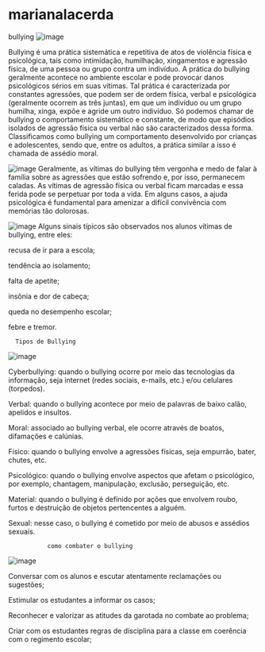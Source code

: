 # marianalacerda
bullying
![image](https://github.com/marylacerd4/marianalacerda/assets/116174961/718af171-2e65-4bb5-aaeb-8ed3ae1dd520)

 Bullying é uma prática sistemática e repetitiva de atos de violência física e psicológica, tais como intimidação, humilhação, xingamentos e agressão física, de uma pessoa ou grupo contra um indivíduo. A prática do bullying geralmente acontece no ambiente escolar e pode provocar danos psicológicos sérios em suas vítimas.
Tal prática é caracterizada por constantes agressões, que podem ser de ordem física, verbal e psicológica (geralmente ocorrem as três juntas), em que um indivíduo ou um grupo humilha, xinga, expõe e agride um outro indivíduo. Só podemos chamar de bullying o comportamento sistemático e constante, de modo que episódios isolados de agressão física ou verbal não são caracterizados dessa forma. Classificamos como bullying um comportamento desenvolvido por crianças e adolescentes, sendo que, entre os adultos, a prática similar a isso é chamada de assédio moral.

   ![image](https://github.com/marylacerd4/marianalacerda/assets/116174961/f7302c11-0078-456d-b494-cd82badf4a5a)
Geralmente, as vítimas do bullying têm vergonha e medo de falar à família sobre as agressões que estão sofrendo e, por isso, permanecem caladas.
As vítimas de agressão física ou verbal ficam marcadas e essa ferida pode se perpetuar por toda a vida. Em alguns casos, a ajuda psicológica é fundamental para amenizar a difícil convivência com memórias tão dolorosas.

![image](https://github.com/marylacerd4/marianalacerda/assets/116174961/ceb76aaa-5f66-45ac-8072-66941dad08b9)
   Alguns sinais típicos são observados nos alunos vítimas de bullying, entre eles:

recusa de ir para a escola;

tendência ao isolamento;

falta de apetite;

insônia e dor de cabeça;

queda no desempenho escolar;

febre e tremor.

      Tipos de Bullying 
![image](https://github.com/marylacerd4/marianalacerda/assets/116174961/f03c78a1-0610-4408-acbe-29376e24e438)

Cyberbullying: quando o bullying ocorre por meio das tecnologias da informação, seja internet (redes sociais, e-mails, etc.) e/ou celulares (torpedos).

Verbal: quando o bullying acontece por meio de palavras de baixo calão, apelidos e insultos.

Moral: associado ao bullying verbal, ele ocorre através de boatos, difamações e calúnias.

Físico: quando o bullying envolve a agressões físicas, seja empurrão, bater, chutes, etc.

Psicológico: quando o bullying envolve aspectos que afetam o psicológico, por exemplo, chantagem, manipulação, exclusão, perseguição, etc.

Material: quando o bullying é definido por ações que envolvem roubo, furtos e destruição de objetos pertencentes a alguém.

Sexual: nesse caso, o bullying é cometido por meio de abusos e assédios sexuais.

               como combater o bullying
  ![image](https://github.com/marylacerd4/marianalacerda/assets/116174961/5ee73ab3-79a3-4d20-802e-8e6ee16543f8)

Conversar com os alunos e escutar atentamente reclamações ou sugestões;

Estimular os estudantes a informar os casos;

Reconhecer e valorizar as atitudes da garotada no combate ao problema;

Criar com os estudantes regras de disciplina para a classe em coerência com o regimento escolar;









